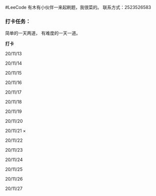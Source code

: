 #LeeCode
有木有小伙伴一来起刷题，我很菜的。
联系方式：2523526583

### 打卡任务：

简单的一天两道，
有难度的一天一道。

**打卡**

20/11/13

20/11/14

20/11/15

20/11/16

20/11/17

20/11/18

20/11/19

20/11/20

20/11/21   ×

20/11/22

20/11/23

20/11/24

20/11/25

20/11/26

20/11/27





